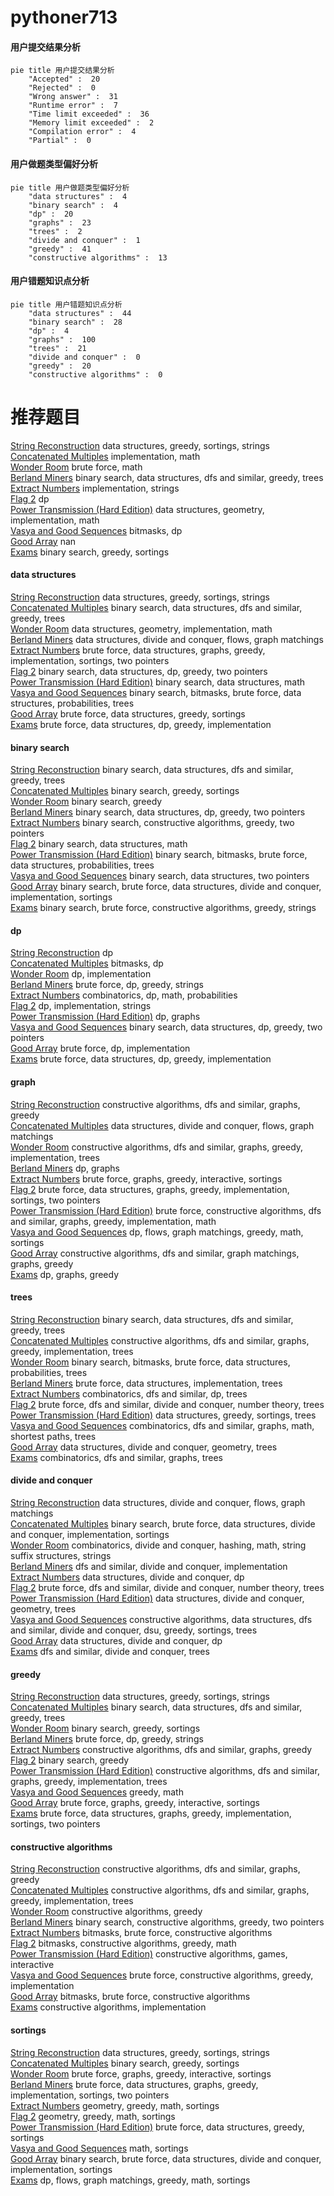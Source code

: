 # pythoner713
<!-- tabs:start -->
#### **用户提交结果分析**

```mermaid
pie title 用户提交结果分析
    "Accepted" :  20
    "Rejected" :  0
    "Wrong answer" :  31
    "Runtime error" :  7
    "Time limit exceeded" :  36
    "Memory limit exceeded" :  2
    "Compilation error" :  4
    "Partial" :  0
```
#### **用户做题类型偏好分析**

```mermaid
pie title 用户做题类型偏好分析
    "data structures" :  4
    "binary search" :  4
    "dp" :  20
    "graphs" :  23
    "trees" :  2
    "divide and conquer" :  1
    "greedy" :  41
    "constructive algorithms" :  13
```
#### **用户错题知识点分析**

```mermaid
pie title 用户错题知识点分析
    "data structures" :  44
    "binary search" :  28
    "dp" :  4
    "graphs" :  100
    "trees" :  21
    "divide and conquer" :  0
    "greedy" :  20
    "constructive algorithms" :  0
```
<!-- tabs:end -->
# 推荐题目
[String Reconstruction](https://codeforces.com/contest/828/problem/C)		data structures,
                        greedy,
                        sortings,
                        strings		  
[Concatenated Multiples](http://codeforces.com/problemset/problem/1029/D)		implementation,
                        math		  
[Wonder Room](http://codeforces.com/problemset/problem/466/B)		brute force,
                        math		  
[Berland Miners](http://codeforces.com/problemset/problem/533/A)		binary search,
                        data structures,
                        dfs and similar,
                        greedy,
                        trees		  
[Extract Numbers](http://codeforces.com/problemset/problem/600/A)		implementation,
                        strings		  
[Flag 2](http://codeforces.com/problemset/problem/18/E)		dp		  
[Power Transmission (Hard Edition)](http://codeforces.com/problemset/problem/1163/C2)		data structures,
                        geometry,
                        implementation,
                        math		  
[Vasya and Good Sequences](http://codeforces.com/problemset/problem/1030/E)		bitmasks,
                        dp		  
[Good Array](http://codeforces.com/problemset/problem/1077/C)		nan		  
[Exams](http://codeforces.com/problemset/problem/732/D)		binary search,
                        greedy,
                        sortings		  
<!-- tabs:start -->
#### **data structures**
[String Reconstruction](https://codeforces.com/contest/828/problem/C)		data structures,
                        greedy,
                        sortings,
                        strings		  
[Concatenated Multiples](http://codeforces.com/problemset/problem/533/A)		binary search,
                        data structures,
                        dfs and similar,
                        greedy,
                        trees		  
[Wonder Room](http://codeforces.com/problemset/problem/1163/C2)		data structures,
                        geometry,
                        implementation,
                        math		  
[Berland Miners](http://codeforces.com/problemset/problem/793/G)		data structures,
                        divide and conquer,
                        flows,
                        graph matchings		  
[Extract Numbers](http://codeforces.com/problemset/problem/1487/E)		brute force,
                        data structures,
                        graphs,
                        greedy,
                        implementation,
                        sortings,
                        two pointers		  
[Flag 2](http://codeforces.com/problemset/problem/1492/C)		binary search,
                        data structures,
                        dp,
                        greedy,
                        two pointers		  
[Power Transmission (Hard Edition)](http://codeforces.com/problemset/problem/1490/G)		binary search,
                        data structures,
                        math		  
[Vasya and Good Sequences](http://codeforces.com/problemset/problem/1479/D)		binary search,
                        bitmasks,
                        brute force,
                        data structures,
                        probabilities,
                        trees		  
[Good Array](http://codeforces.com/problemset/problem/1497/A)		brute force,
                        data structures,
                        greedy,
                        sortings		  
[Exams](http://codeforces.com/problemset/problem/1491/C)		brute force,
                        data structures,
                        dp,
                        greedy,
                        implementation		  
#### **binary search**
[String Reconstruction](http://codeforces.com/problemset/problem/533/A)		binary search,
                        data structures,
                        dfs and similar,
                        greedy,
                        trees		  
[Concatenated Multiples](http://codeforces.com/problemset/problem/732/D)		binary search,
                        greedy,
                        sortings		  
[Wonder Room](https://codeforces.com/contest/1240/problem/A)		binary search,
                        greedy		  
[Berland Miners](http://codeforces.com/problemset/problem/1492/C)		binary search,
                        data structures,
                        dp,
                        greedy,
                        two pointers		  
[Extract Numbers](http://codeforces.com/problemset/problem/1463/D)		binary search,
                        constructive algorithms,
                        greedy,
                        two pointers		  
[Flag 2](http://codeforces.com/problemset/problem/1490/G)		binary search,
                        data structures,
                        math		  
[Power Transmission (Hard Edition)](http://codeforces.com/problemset/problem/1479/D)		binary search,
                        bitmasks,
                        brute force,
                        data structures,
                        probabilities,
                        trees		  
[Vasya and Good Sequences](http://codeforces.com/problemset/problem/1436/E)		binary search,
                        data structures,
                        two pointers		  
[Good Array](http://codeforces.com/problemset/problem/1461/D)		binary search,
                        brute force,
                        data structures,
                        divide and conquer,
                        implementation,
                        sortings		  
[Exams](http://codeforces.com/problemset/problem/1493/C)		binary search,
                        brute force,
                        constructive algorithms,
                        greedy,
                        strings		  
#### **dp**
[String Reconstruction](http://codeforces.com/problemset/problem/18/E)		dp		  
[Concatenated Multiples](http://codeforces.com/problemset/problem/1030/E)		bitmasks,
                        dp		  
[Wonder Room](http://codeforces.com/problemset/problem/1016/C)		dp,
                        implementation		  
[Berland Miners](http://codeforces.com/problemset/problem/766/C)		brute force,
                        dp,
                        greedy,
                        strings		  
[Extract Numbers](http://codeforces.com/problemset/problem/1096/E)		combinatorics,
                        dp,
                        math,
                        probabilities		  
[Flag 2](https://codeforces.com/contest/1150/problem/D)		dp,
                        implementation,
                        strings		  
[Power Transmission (Hard Edition)](http://codeforces.com/problemset/problem/894/E)		dp,
                        graphs		  
[Vasya and Good Sequences](http://codeforces.com/problemset/problem/1492/C)		binary search,
                        data structures,
                        dp,
                        greedy,
                        two pointers		  
[Good Array](https://codeforces.com/contest/1457/problem/C)		brute force,
                        dp,
                        implementation		  
[Exams](http://codeforces.com/problemset/problem/1491/C)		brute force,
                        data structures,
                        dp,
                        greedy,
                        implementation		  
#### **graph**
[String Reconstruction](http://codeforces.com/problemset/problem/571/C)		constructive algorithms,
                        dfs and similar,
                        graphs,
                        greedy		  
[Concatenated Multiples](http://codeforces.com/problemset/problem/793/G)		data structures,
                        divide and conquer,
                        flows,
                        graph matchings		  
[Wonder Room](http://codeforces.com/problemset/problem/1364/D)		constructive algorithms,
                        dfs and similar,
                        graphs,
                        greedy,
                        implementation,
                        trees		  
[Berland Miners](http://codeforces.com/problemset/problem/894/E)		dp,
                        graphs		  
[Extract Numbers](http://codeforces.com/problemset/problem/1498/E)		brute force,
                        graphs,
                        greedy,
                        interactive,
                        sortings		  
[Flag 2](http://codeforces.com/problemset/problem/1487/E)		brute force,
                        data structures,
                        graphs,
                        greedy,
                        implementation,
                        sortings,
                        two pointers		  
[Power Transmission (Hard Edition)](http://codeforces.com/problemset/problem/1487/C)		brute force,
                        constructive algorithms,
                        dfs and similar,
                        graphs,
                        greedy,
                        implementation,
                        math		  
[Vasya and Good Sequences](http://codeforces.com/problemset/problem/1437/C)		dp,
                        flows,
                        graph matchings,
                        greedy,
                        math,
                        sortings		  
[Good Array](http://codeforces.com/problemset/problem/1470/D)		constructive algorithms,
                        dfs and similar,
                        graph matchings,
                        graphs,
                        greedy		  
[Exams](http://codeforces.com/problemset/problem/1476/C)		dp,
                        graphs,
                        greedy		  
#### **trees**
[String Reconstruction](http://codeforces.com/problemset/problem/533/A)		binary search,
                        data structures,
                        dfs and similar,
                        greedy,
                        trees		  
[Concatenated Multiples](http://codeforces.com/problemset/problem/1364/D)		constructive algorithms,
                        dfs and similar,
                        graphs,
                        greedy,
                        implementation,
                        trees		  
[Wonder Room](http://codeforces.com/problemset/problem/1479/D)		binary search,
                        bitmasks,
                        brute force,
                        data structures,
                        probabilities,
                        trees		  
[Berland Miners](http://codeforces.com/problemset/problem/1511/C)		brute force,
                        data structures,
                        implementation,
                        trees		  
[Extract Numbers](http://codeforces.com/problemset/problem/1499/F)		combinatorics,
                        dfs and similar,
                        dp,
                        trees		  
[Flag 2](http://codeforces.com/problemset/problem/1491/E)		brute force,
                        dfs and similar,
                        divide and conquer,
                        number theory,
                        trees		  
[Power Transmission (Hard Edition)](http://codeforces.com/problemset/problem/1466/D)		data structures,
                        greedy,
                        sortings,
                        trees		  
[Vasya and Good Sequences](http://codeforces.com/problemset/problem/1495/D)		combinatorics,
                        dfs and similar,
                        graphs,
                        math,
                        shortest paths,
                        trees		  
[Good Array](http://codeforces.com/problemset/problem/1303/G)		data structures,
                        divide and conquer,
                        geometry,
                        trees		  
[Exams](http://codeforces.com/problemset/problem/1454/E)		combinatorics,
                        dfs and similar,
                        graphs,
                        trees		  
#### **divide and conquer**
[String Reconstruction](http://codeforces.com/problemset/problem/793/G)		data structures,
                        divide and conquer,
                        flows,
                        graph matchings		  
[Concatenated Multiples](http://codeforces.com/problemset/problem/1461/D)		binary search,
                        brute force,
                        data structures,
                        divide and conquer,
                        implementation,
                        sortings		  
[Wonder Room](http://codeforces.com/problemset/problem/1466/G)		combinatorics,
                        divide and conquer,
                        hashing,
                        math,
                        string suffix structures,
                        strings		  
[Berland Miners](http://codeforces.com/problemset/problem/1490/D)		dfs and similar,
                        divide and conquer,
                        implementation		  
[Extract Numbers](https://codeforces.com/contest/1483/problem/C)		data structures,
                        divide and conquer,
                        dp		  
[Flag 2](http://codeforces.com/problemset/problem/1491/E)		brute force,
                        dfs and similar,
                        divide and conquer,
                        number theory,
                        trees		  
[Power Transmission (Hard Edition)](http://codeforces.com/problemset/problem/1303/G)		data structures,
                        divide and conquer,
                        geometry,
                        trees		  
[Vasya and Good Sequences](http://codeforces.com/problemset/problem/1494/D)		constructive algorithms,
                        data structures,
                        dfs and similar,
                        divide and conquer,
                        dsu,
                        greedy,
                        sortings,
                        trees		  
[Good Array](http://codeforces.com/problemset/problem/1482/E)		data structures,
                        divide and conquer,
                        dp		  
[Exams](http://codeforces.com/problemset/problem/566/C)		dfs and similar,
                        divide and conquer,
                        trees		  
#### **greedy**
[String Reconstruction](https://codeforces.com/contest/828/problem/C)		data structures,
                        greedy,
                        sortings,
                        strings		  
[Concatenated Multiples](http://codeforces.com/problemset/problem/533/A)		binary search,
                        data structures,
                        dfs and similar,
                        greedy,
                        trees		  
[Wonder Room](http://codeforces.com/problemset/problem/732/D)		binary search,
                        greedy,
                        sortings		  
[Berland Miners](http://codeforces.com/problemset/problem/766/C)		brute force,
                        dp,
                        greedy,
                        strings		  
[Extract Numbers](http://codeforces.com/problemset/problem/571/C)		constructive algorithms,
                        dfs and similar,
                        graphs,
                        greedy		  
[Flag 2](https://codeforces.com/contest/1240/problem/A)		binary search,
                        greedy		  
[Power Transmission (Hard Edition)](http://codeforces.com/problemset/problem/1364/D)		constructive algorithms,
                        dfs and similar,
                        graphs,
                        greedy,
                        implementation,
                        trees		  
[Vasya and Good Sequences](http://codeforces.com/problemset/problem/1392/A)		greedy,
                        math		  
[Good Array](http://codeforces.com/problemset/problem/1498/E)		brute force,
                        graphs,
                        greedy,
                        interactive,
                        sortings		  
[Exams](http://codeforces.com/problemset/problem/1487/E)		brute force,
                        data structures,
                        graphs,
                        greedy,
                        implementation,
                        sortings,
                        two pointers		  
#### **constructive algorithms**
[String Reconstruction](http://codeforces.com/problemset/problem/571/C)		constructive algorithms,
                        dfs and similar,
                        graphs,
                        greedy		  
[Concatenated Multiples](http://codeforces.com/problemset/problem/1364/D)		constructive algorithms,
                        dfs and similar,
                        graphs,
                        greedy,
                        implementation,
                        trees		  
[Wonder Room](http://codeforces.com/problemset/problem/1493/A)		constructive algorithms,
                        greedy		  
[Berland Miners](http://codeforces.com/problemset/problem/1463/D)		binary search,
                        constructive algorithms,
                        greedy,
                        two pointers		  
[Extract Numbers](https://codeforces.com/contest/1456/problem/B)		bitmasks,
                        brute force,
                        constructive algorithms		  
[Flag 2](http://codeforces.com/problemset/problem/1492/D)		bitmasks,
                        constructive algorithms,
                        greedy,
                        math		  
[Power Transmission (Hard Edition)](https://codeforces.com/contest/1504/problem/D)		constructive algorithms,
                        games,
                        interactive		  
[Vasya and Good Sequences](https://codeforces.com/contest/1483/problem/A)		brute force,
                        constructive algorithms,
                        greedy,
                        implementation		  
[Good Array](https://codeforces.com/contest/1457/problem/D)		bitmasks,
                        brute force,
                        constructive algorithms		  
[Exams](http://codeforces.com/problemset/problem/1513/A)		constructive algorithms,
                        implementation		  
#### **sortings**
[String Reconstruction](https://codeforces.com/contest/828/problem/C)		data structures,
                        greedy,
                        sortings,
                        strings		  
[Concatenated Multiples](http://codeforces.com/problemset/problem/732/D)		binary search,
                        greedy,
                        sortings		  
[Wonder Room](http://codeforces.com/problemset/problem/1498/E)		brute force,
                        graphs,
                        greedy,
                        interactive,
                        sortings		  
[Berland Miners](http://codeforces.com/problemset/problem/1487/E)		brute force,
                        data structures,
                        graphs,
                        greedy,
                        implementation,
                        sortings,
                        two pointers		  
[Extract Numbers](https://codeforces.com/contest/1496/problem/C)		geometry,
                        greedy,
                        math,
                        sortings		  
[Flag 2](http://codeforces.com/problemset/problem/1495/A)		geometry,
                        greedy,
                        math,
                        sortings		  
[Power Transmission (Hard Edition)](http://codeforces.com/problemset/problem/1497/A)		brute force,
                        data structures,
                        greedy,
                        sortings		  
[Vasya and Good Sequences](http://codeforces.com/problemset/problem/1427/A)		math,
                        sortings		  
[Good Array](http://codeforces.com/problemset/problem/1461/D)		binary search,
                        brute force,
                        data structures,
                        divide and conquer,
                        implementation,
                        sortings		  
[Exams](http://codeforces.com/problemset/problem/1437/C)		dp,
                        flows,
                        graph matchings,
                        greedy,
                        math,
                        sortings		  
<!-- tabs:end -->
